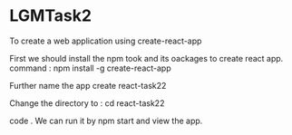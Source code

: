 # LGMTask2
 To create a web application using create-react-app 
 
 First we should install the npm took and its oackages to create react app. 
 command : npm install -g create-react-app 
 
 Further name the app 
 create react-task22
 
 Change the directory to : 
 cd react-task22
 
 code . 
 We can run it by npm start and view the app.
